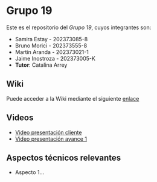 # Grupo 19

Este es el repositorio del *Grupo 19*, cuyos integrantes son:

* Samira Estay - 202373085-8
* Bruno Morici - 202373555-8
* Martín Aranda - 202373021-1
* Jaime Inostroza - 202373005-K
* **Tutor**: Catalina Arrey

## Wiki

Puede acceder a la Wiki mediante el siguiente [enlace](https://github.com/skiesfallen/GRUPO19-2025-PROYINF/wiki)

## Videos

* [Video presentación cliente](https://www.youtube.com)
* [Video presentación avance 1](https://www.youtube.com/)

## Aspectos técnicos relevantes
* Aspecto 1...
